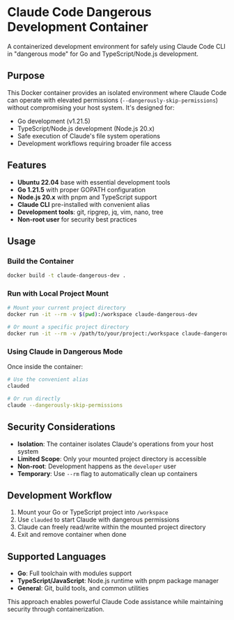 # Claude Code Dangerous Development Container

A containerized development environment for safely using Claude Code CLI in "dangerous mode" for Go and TypeScript/Node.js development.

## Purpose

This Docker container provides an isolated environment where Claude Code can operate with elevated permissions (`--dangerously-skip-permissions`) without compromising your host system. It's designed for:

- Go development (v1.21.5)
- TypeScript/Node.js development (Node.js 20.x)
- Safe execution of Claude's file system operations
- Development workflows requiring broader file access

## Features

- **Ubuntu 22.04** base with essential development tools
- **Go 1.21.5** with proper GOPATH configuration
- **Node.js 20.x** with pnpm and TypeScript support
- **Claude CLI** pre-installed with convenient alias
- **Development tools**: git, ripgrep, jq, vim, nano, tree
- **Non-root user** for security best practices

## Usage

### Build the Container
```bash
docker build -t claude-dangerous-dev .
```

### Run with Local Project Mount
```bash
# Mount your current project directory
docker run -it --rm -v $(pwd):/workspace claude-dangerous-dev

# Or mount a specific project directory
docker run -it --rm -v /path/to/your/project:/workspace claude-dangerous-dev
```

### Using Claude in Dangerous Mode
Once inside the container:
```bash
# Use the convenient alias
clauded

# Or run directly
claude --dangerously-skip-permissions
```

## Security Considerations

- **Isolation**: The container isolates Claude's operations from your host system
- **Limited Scope**: Only your mounted project directory is accessible
- **Non-root**: Development happens as the `developer` user
- **Temporary**: Use `--rm` flag to automatically clean up containers

## Development Workflow

1. Mount your Go or TypeScript project into `/workspace`
2. Use `clauded` to start Claude with dangerous permissions
3. Claude can freely read/write within the mounted project directory
4. Exit and remove container when done

## Supported Languages

- **Go**: Full toolchain with modules support
- **TypeScript/JavaScript**: Node.js runtime with pnpm package manager
- **General**: Git, build tools, and common utilities

This approach enables powerful Claude Code assistance while maintaining security through containerization.